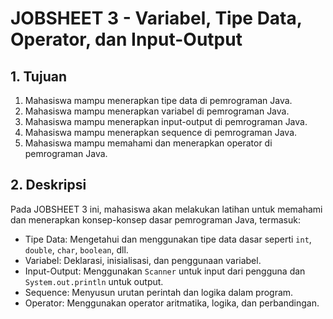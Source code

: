 # JOBSHEET 3 - Variabel, Tipe Data, Operator, dan Input-Output

## 1. Tujuan

1. Mahasiswa mampu menerapkan tipe data di pemrograman Java.
2. Mahasiswa mampu menerapkan variabel di pemrograman Java.
3. Mahasiswa mampu menerapkan input-output di pemrograman Java.
4. Mahasiswa mampu menerapkan sequence di pemrograman Java.
5. Mahasiswa mampu memahami dan menerapkan operator di pemrograman Java.

## 2. Deskripsi

Pada JOBSHEET 3 ini, mahasiswa akan melakukan latihan untuk memahami dan menerapkan konsep-konsep dasar pemrograman Java, termasuk:

- Tipe Data: Mengetahui dan menggunakan tipe data dasar seperti `int`, `double`, `char`, `boolean`, dll.
- Variabel: Deklarasi, inisialisasi, dan penggunaan variabel.
- Input-Output: Menggunakan `Scanner` untuk input dari pengguna dan `System.out.println` untuk output.
- Sequence: Menyusun urutan perintah dan logika dalam program.
- Operator: Menggunakan operator aritmatika, logika, dan perbandingan.